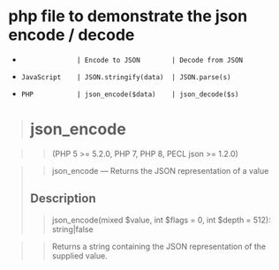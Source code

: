 # php file to demonstrate the json encode / decode
+                   | Encode to JSON        | Decode from JSON
+     JavaScript    | JSON.stringify(data)  | JSON.parse(s)
+     PHP           | json_encode($data)    | json_decode($s)
 
> # json_encode

>> (PHP 5 >= 5.2.0, PHP 7, PHP 8, PECL json >= 1.2.0)

>> json_encode — Returns the JSON representation of a value
> ## Description 
>> json_encode(mixed $value, int $flags = 0, int $depth = 512): string|false

>> Returns a string containing the JSON representation of the supplied value. 
